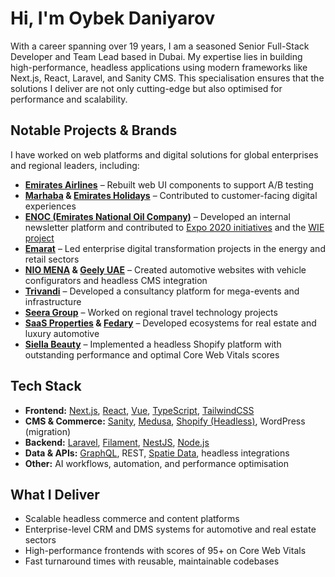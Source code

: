 # Hi, I'm Oybek Daniyarov

With a career spanning over 19 years, I am a seasoned Senior Full-Stack Developer and Team Lead based in Dubai. My expertise lies in building high-performance, headless applications using modern frameworks like Next.js, React, Laravel, and Sanity CMS. This specialisation ensures that the solutions I deliver are not only cutting-edge but also optimised for performance and scalability.

## Notable Projects & Brands

I have worked on web platforms and digital solutions for global enterprises and regional leaders, including:

- **[Emirates Airlines](https://www.emirates.com/)** – Rebuilt web UI components to support A/B testing  
- **[Marhaba](https://www.marhabaservices.com/) & [Emirates Holidays](https://www.emiratesholidays.com/)** – Contributed to customer-facing digital experiences  
- **[ENOC (Emirates National Oil Company)](https://www.enoc.com/)** – Developed an internal newsletter platform and contributed to [Expo 2020 initiatives](https://houseofcomms.com/our-work/enoc-expo-2020/) and the [WIE project](https://houseofcomms.com/our-work/enoc-wie/)  
- **[Emarat](https://www.emarat.ae/)** – Led enterprise digital transformation projects in the energy and retail sectors  
- **[NIO MENA](https://www.nio.com/mena) & [Geely UAE](https://geely.ae/)** – Created automotive websites with vehicle configurators and headless CMS integration  
- **[Trivandi](https://trivandi.ae/)** – Developed a consultancy platform for mega-events and infrastructure  
- **[Seera Group](https://www.seera.com/)** – Worked on regional travel technology projects
- **[SaaS Properties](https://saasproperties.com/) & [Fedary](https://fedary.ae/)** – Developed ecosystems for real estate and luxury automotive  
- **[Siella Beauty](https://siellabeauty.com/)** – Implemented a headless Shopify platform with outstanding performance and optimal Core Web Vitals scores  

## Tech Stack

- **Frontend:** [Next.js](https://nextjs.org/), [React](https://react.dev/), [Vue](https://vuejs.org/), [TypeScript](https://www.typescriptlang.org/), [TailwindCSS](https://tailwindcss.com/)  
- **CMS & Commerce:** [Sanity](https://www.sanity.io/), [Medusa](https://medusajs.com/), [Shopify (Headless)](https://www.shopify.com/), WordPress (migration)  
- **Backend:** [Laravel](https://laravel.com/), [Filament](https://filamentphp.com/), [NestJS](https://nestjs.com/), [Node.js](https://nodejs.org/)  
- **Data & APIs:** [GraphQL](https://graphql.org/), REST, [Spatie Data](https://spatie.be/docs/laravel-data), headless integrations  
- **Other:** AI workflows, automation, and performance optimisation  

## What I Deliver

- Scalable headless commerce and content platforms  
- Enterprise-level CRM and DMS systems for automotive and real estate sectors  
- High-performance frontends with scores of 95+ on Core Web Vitals  
- Fast turnaround times with reusable, maintainable codebases  
